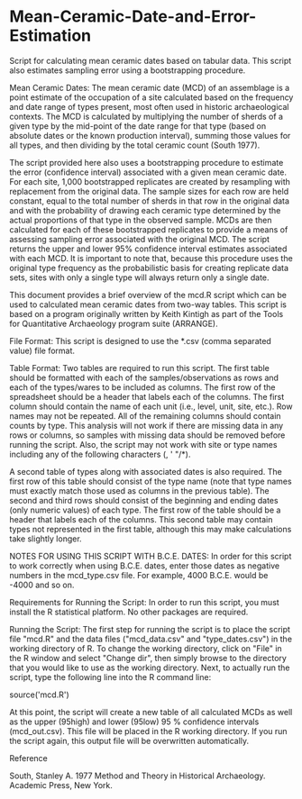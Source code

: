 # Mean-Ceramic-Date-and-Error-Estimation
Script for calculating mean ceramic dates based on tabular data. This script also estimates sampling error using a bootstrapping procedure.

Mean Ceramic Dates:
The mean ceramic date (MCD) of an assemblage is a point estimate of the occupation of a site calculated based on the frequency and date range of types present, most often used in historic archaeological contexts. The MCD is calculated by multiplying the number of sherds of a given type by the mid-point of the date range for that type (based on absolute dates or the known production interval), summing those values for all types, and then dividing by the total ceramic count (South 1977). 

The script provided here also uses a bootstrapping procedure to estimate the error (confidence interval) associated with a given mean ceramic date. For each site, 1,000 bootstrapped replicates are created by resampling with replacement from the original data. The sample sizes for each row are held constant, equal to the total number of sherds in that row in the original data and with the probability of drawing each ceramic type determined by the actual proportions of that type in the observed sample. MCDs are then calculated for each of these bootstrapped replicates to provide a means of assessing sampling error associated with the original MCD. The script returns the upper and lower 95% confidence interval estimates associated with each MCD. It is important to note that, because this procedure uses the original type frequency as the probabilistic basis for creating replicate data sets, sites with only a single type will always return only a single date.

This document provides a brief overview of the mcd.R script which can be used to calculated mean ceramic dates from two-way tables. This script is based on a program originally written by Keith Kintigh as part of the Tools for Quantitative Archaeology program suite (ARRANGE). 

File Format:
This script is designed to use the *.csv (comma separated value) file format. 

Table Format:
Two tables are required to run this script. The first table should be formatted with each of the samples/observations as rows and each of the types/wares to be included as columns. The first row of the spreadsheet should be a header that labels each of the columns. The first column should contain the name of each unit (i.e., level, unit, site, etc.). Row names may not be repeated. All of the remaining columns should contain counts by type. This analysis will not work if there are missing data in any rows or columns, so samples with missing data should be removed before running the script. Also, the script may not work with site or type names including any of the following characters (, ' "/*). 

A second table of types along with associated dates is also required. The first row of this table should consist of the type name (note that type names must exactly match those used as columns in the previous table). The second and third rows should consist of the beginning and ending dates (only numeric values) of each type. The first row of the table should be a header that labels each of the columns. This second table may contain types not represented in the first table, although this may make calculations take slightly longer. 

NOTES FOR USING THIS SCRIPT WITH B.C.E. DATES:
In order for this script to work correctly when using B.C.E. dates, enter those dates as negative numbers in the mcd_type.csv file. For example, 4000 B.C.E. would be -4000 and so on.

Requirements for Running the Script:
In order to run this script, you must install the R statistical platform. No other packages are required.

Running the Script:
The first step for running the script is to place the script file "mcd.R" and the data files ("mcd_data.csv" and "type_dates.csv") in the working directory of R. To change the working directory, click on "File" in the R window and select "Change dir", then simply browse to the directory that you would like to use as the working directory. Next, to actually run the script, type the following line into the R command line:

source('mcd.R')

At this point, the script will create a new table of all calculated MCDs as well as the upper (95high) and lower (95low) 95 % confidence intervals (mcd_out.csv). This file will be placed in the R working directory. If you run the script again, this output file will be overwritten automatically.

Reference

South, Stanley A.
1977 Method and Theory in Historical Archaeology. Academic Press, New York.
